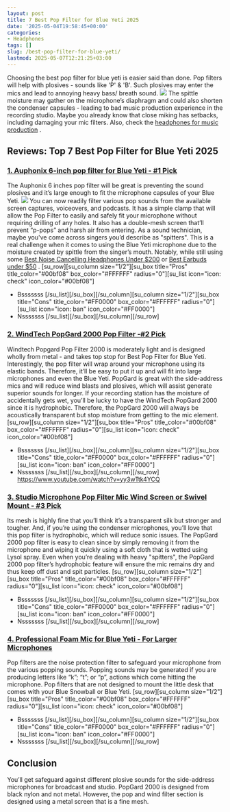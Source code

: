 ```yaml
---
layout: post
title: 7 Best Pop Filter for Blue Yeti 2025
date: '2025-05-04T19:58:45+00:00'
categories:
- Headphones
tags: []
slug: /best-pop-filter-for-blue-yeti/
lastmod: 2025-05-07T12:21:25+03:00
---
```


Choosing the
best pop filter for blue yeti
is easier said than done.
Pop filters will help with plosives - sounds like 'P' & 'B'. Such plosives may enter the mics and lead to annoying heavy bass/ breath sound.
![](/assets/img/img/)
The spittle moisture may gather on the microphone’s diaphragm and could also shorten the condenser capsules - leading to bad music production experience in the recording studio.
Maybe you already know that close miking has setbacks, including damaging your mic filters. Also, check the
[headphones for music production](https://pestpolicy.com/best-headphones-for-music-production/)
.
## Reviews: Top 7 Best Pop Filter for Blue Yeti 2025
### [1. Auphonix 6-inch pop filter for Blue Yeti - #1 Pick](https://www.amazon.com/dp/B00HBN6T1I/?tag=p-policy-20)
The Auphonix 6 inches pop filter will be great is preventing the sound plosives and it’s large enough to fit the microphone capsules of your Blue Yeti.
[](https://www.amazon.com/dp/B00HBN6T1I/?tag=p-policy-20)
[](https://www.amazon.com/dp/B00946ZJN4/?tag=p-policy-20)
[](https://www.amazon.com/dp/B00B7EU1I4/?tag=p-policy-20)
[](https://www.amazon.com/dp/B0026SSW8G/?tag=p-policy-20)
[](https://www.amazon.com/dp/B0026SSW8G/?tag=p-policy-20)
[](https://www.amazon.com/dp/B000FFYLJQ/?tag=p-policy-20)
[](https://www.amazon.com/dp/B0026SSW8G/?tag=p-policy-20)
[](https://www.amazon.com/dp/B00IKVLXYI/?tag=p-policy-20)
[](https://www.amazon.com/dp/B00C0E0PR2/?tag=p-policy-20)
[](https://www.amazon.com/dp/B00MDVLOBS/?tag=p-policy-20)
[](https://www.amazon.com/dp/B00MV8MWEQ/?tag=p-policy-20)
![](/assets/img/e/ir)
You can now readily filter various pop sounds from the available screen captures, voiceovers, and podcasts.
It has a simple clamp that will allow the Pop Filter to easily and safely fit your microphone without requiring drilling of any holes. It also has a double-mesh screen that’ll prevent “p-pops” and harsh air from entering.
As a sound technician, maybe you've come across singers you’d describe as "spitters". This is a real challenge when it comes to using the Blue Yeti microphone due to the moisture created by spittle from the singer’s mouth. Notably, while still using some
[Best Noise Cancelling Headphones Under $200](https://pestpolicy.com/best-noise-cancelling-headphones-under-200/)
or
[Best Earbuds under $50](https://pestpolicy.com/best-earbuds-under-50/)
.
[su_row][su_column size="1/2"][su_box title="Pros" title_color="#00bf08" box_color="#FFFFFF" radius="0"][su_list icon="icon: check" icon_color="#00bf08"]
- Bsssssss
[/su_list][/su_box][/su_column][su_column size="1/2"][su_box title="Cons" title_color="#FF0000" box_color="#FFFFFF" radius="0"][su_list icon="icon: ban" icon_color="#FF0000"]
- Nsssssss
[/su_list][/su_box][/su_column][/su_row]
### [2. WindTech PopGard 2000 Pop Filter -#2 Pick](https://www.amazon.com/dp/B00946ZJN4/?tag=p-policy-20)
Windtech Popgard Pop Filter 2000 is moderately light and is designed wholly from metal - and takes top stop for Best Pop Filter for Blue Yeti.
[](https://www.amazon.com/dp/B00946ZJN4/?tag=p-policy-20)
[](https://www.amazon.com/dp/B00B7EU1I4/?tag=p-policy-20)
[](https://www.amazon.com/dp/B0026SSW8G/?tag=p-policy-20)
[](https://www.amazon.com/dp/B0026SSW8G/?tag=p-policy-20)
[](https://www.amazon.com/dp/B000FFYLJQ/?tag=p-policy-20)
[](https://www.amazon.com/dp/B0026SSW8G/?tag=p-policy-20)
[](https://www.amazon.com/dp/B00IKVLXYI/?tag=p-policy-20)
[](https://www.amazon.com/dp/B00C0E0PR2/?tag=p-policy-20)
[](https://www.amazon.com/dp/B00MDVLOBS/?tag=p-policy-20)
[](https://www.amazon.com/dp/B00MV8MWEQ/?tag=p-policy-20)
Interestingly, the pop filter will wrap around your microphone using its elastic bands. Therefore, it’ll be easy to put it up and will fit into large microphones and even the Blue Yeti.
PopGard is great with the side-address mics and will reduce wind blasts and plosives, which will assist generate superior sounds for longer.
If your recording station has the moisture of accidentally gets wet, you’ll be lucky to have the WindTech PopGard 2000 since it is hydrophobic. Therefore, the PopGard 2000 will always be acoustically transparent but stop moisture from getting to the mic element.
[su_row][su_column size="1/2"][su_box title="Pros" title_color="#00bf08" box_color="#FFFFFF" radius="0"][su_list icon="icon: check" icon_color="#00bf08"]
- Bsssssss
[/su_list][/su_box][/su_column][su_column size="1/2"][su_box title="Cons" title_color="#FF0000" box_color="#FFFFFF" radius="0"][su_list icon="icon: ban" icon_color="#FF0000"]
- Nsssssss
[/su_list][/su_box][/su_column][/su_row]
https://www.youtube.com/watch?v=yy3wTtk4YCQ
### [3. Studio Microphone Pop Filter Mic Wind Screen or Swivel Mount - #3 Pick](https://www.amazon.com/dp/B008AOH1O6/?tag=p-policy-20)
Its mesh is highly fine that you’ll think it’s a transparent silk but stronger and tougher. And, if you’re using the condenser microphones, you’ll love that this pop filter is hydrophobic, which will reduce sonic issues.
[](https://www.amazon.com/dp/B008AOH1O6/?tag=p-policy-20)
[](https://www.amazon.com/dp/B00946ZJN4/?tag=p-policy-20)
[](https://www.amazon.com/dp/B00B7EU1I4/?tag=p-policy-20)
[](https://www.amazon.com/dp/B0026SSW8G/?tag=p-policy-20)
[](https://www.amazon.com/dp/B0026SSW8G/?tag=p-policy-20)
[](https://www.amazon.com/dp/B000FFYLJQ/?tag=p-policy-20)
[](https://www.amazon.com/dp/B0026SSW8G/?tag=p-policy-20)
[](https://www.amazon.com/dp/B00IKVLXYI/?tag=p-policy-20)
[](https://www.amazon.com/dp/B00C0E0PR2/?tag=p-policy-20)
[](https://www.amazon.com/dp/B00MDVLOBS/?tag=p-policy-20)
[](https://www.amazon.com/dp/B00MV8MWEQ/?tag=p-policy-20)
The PopGard 2000 pop filter is easy to clean since by simply removing it from the microphone and wiping it quickly using a soft cloth that is wetted using Lysol spray. Even when you’re dealing with heavy "spitters", the PopGard 2000 pop filter’s hydrophobic feature will ensure the mic remains dry and thus keep off dust and spit particles.
[su_row][su_column size="1/2"][su_box title="Pros" title_color="#00bf08" box_color="#FFFFFF" radius="0"][su_list icon="icon: check" icon_color="#00bf08"]
- Bsssssss
[/su_list][/su_box][/su_column][su_column size="1/2"][su_box title="Cons" title_color="#FF0000" box_color="#FFFFFF" radius="0"][su_list icon="icon: ban" icon_color="#FF0000"]
- Nsssssss
[/su_list][/su_box][/su_column][/su_row]
### [4. Professional Foam Mic for Blue Yeti - For Larger Microphones](https://www.amazon.com/dp/B017PH9682/?tag=p-policy-20)
Pop filters are the noise protection filter to safeguard your microphone from the various popping sounds.
[](https://www.amazon.com/dp/B017PH9682/?tag=p-policy-20)
[](https://www.amazon.com/dp/B00946ZJN4/?tag=p-policy-20)
[](https://www.amazon.com/dp/B00B7EU1I4/?tag=p-policy-20)
[](https://www.amazon.com/dp/B0026SSW8G/?tag=p-policy-20)
[](https://www.amazon.com/dp/B0026SSW8G/?tag=p-policy-20)
[](https://www.amazon.com/dp/B000FFYLJQ/?tag=p-policy-20)
[](https://www.amazon.com/dp/B0026SSW8G/?tag=p-policy-20)
[](https://www.amazon.com/dp/B00IKVLXYI/?tag=p-policy-20)
[](https://www.amazon.com/dp/B00C0E0PR2/?tag=p-policy-20)
[](https://www.amazon.com/dp/B00MDVLOBS/?tag=p-policy-20)
[](https://www.amazon.com/dp/B00MV8MWEQ/?tag=p-policy-20)
Popping sounds may be generated if you are producing letters like “k”; “t”; or “p”, actions which come hitting the microphone. Pop filters that are not designed to mount the little desk that comes with your Blue Snowball or Blue Yeti.
[su_row][su_column size="1/2"][su_box title="Pros" title_color="#00bf08" box_color="#FFFFFF" radius="0"][su_list icon="icon: check" icon_color="#00bf08"]
- Bsssssss
[/su_list][/su_box][/su_column][su_column size="1/2"][su_box title="Cons" title_color="#FF0000" box_color="#FFFFFF" radius="0"][su_list icon="icon: ban" icon_color="#FF0000"]
- Nsssssss
[/su_list][/su_box][/su_column][/su_row]
## Conclusion
You’ll get safeguard against different plosive sounds for the side-address microphones for broadcast and studio.
PopGard 2000 is designed from black nylon and not metal. However, the pop and wind filter section is designed using a metal screen that is a fine mesh.
